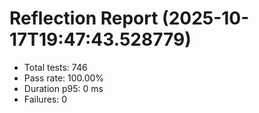# Reflection Report (2025-10-17T19:47:43.528779)

- Total tests: 746
- Pass rate: 100.00%
- Duration p95: 0 ms
- Failures: 0

